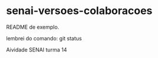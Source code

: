 # senai-versoes-colaboracoes

README de exemplo.

lembrei do comando: git status

Aividade SENAI turma 14
